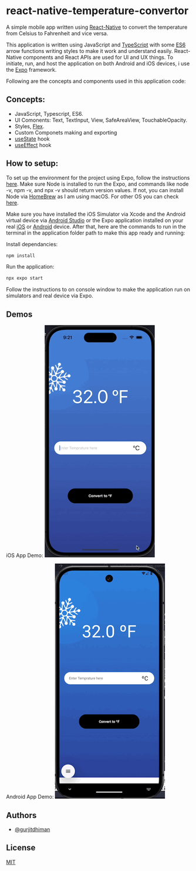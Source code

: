 # react-native-temperature-convertor

A simple mobile app written using [React-Native](https://reactnative.dev/docs/getting-started) to convert the temperature from Celsius to Fahrenheit and vice versa.

This application is written using JavaScript and [TypeScript](https://www.w3schools.com/typescript/) with some [ES6](https://www.w3schools.com/js/js_es6.asp) arrow functions writing styles to make it work and understand easily. React-Native components and React APIs are used for UI and UX things. To initiate, run, and host the application on both Android and iOS devices, i use the [Expo](https://docs.expo.dev) framework.

Following are the concepts and components used in this application code:

## Concepts:

- JavaScript, Typescript, ES6.
- UI Comonents: Text, TextInput, View, SafeAreaView, TouchableOpacity.
- Styles, [Flex](https://reactnative.dev/docs/next/flexbox#flex).
- Custom Componets making and exporting
- [useState](https://react.dev/reference/react/useState) hook
- [useEffect](https://react.dev/reference/react/useEffect) hook

## How to setup:

To set up the environment for the project using Expo, follow the instructions [here](https://docs.expo.dev/get-started/set-up-your-environment). Make sure Node is installed to run the Expo, and commands like node -v, npm -v, and npx -v should return version values. If not, you can install Node via [HomeBrew](https://formulae.brew.sh/formula/node) as I am using macOS. For other OS you can check [here](https://nodejs.org/en/download/package-manager).

Make sure you have installed the iOS Simulator via Xcode and the Android virtual device via [Android Studio](https://developer.android.com/studio) or the Expo application installed on your real [iOS](https://apps.apple.com/in/app/expo-go/id982107779) or [Android](https://play.google.com/store/apps/details?id=host.exp.exponent&referrer=docs) device. After that, here are the commands to run in the terminal in the application folder path to make this app ready and running:

Install dependancies:

```bash
npm install
```

Run the application:

```bash
npx expo start
```

Follow the instructions to on console window to make the application run on simulators and real device via Expo.

## Demos

iOS App Demo:
![](ios-demo.gif)

Android App Demo:
![](android-demo.gif)

## Authors

- [@gurjitdhiman](https://github.com/gurjitdhiman)

## License

[MIT](https://choosealicense.com/licenses/mit/)
